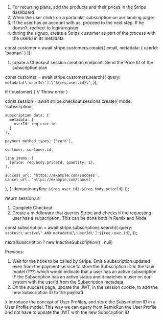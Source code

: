 1. For recurring plans, add the products and their prices in the Stripe dashboard
1. When the user clicks on a particular subscription on our landing page:
  1. if the user has an account with us, proceed to the next step. If he doesn't, redirect to login/register
  1. during the signup, create a Stripe customer as part of the process with the userId in its metadata

  const customer = await stripe.customers.create({
    email,
    metadata: {
      userId: 'batman'
    }
  });

1. create a Checkout session creation endpoint. Send the Price ID of the subscription plan

  const customer = await stripe.customers.search({
    query: `metadata[\'userId\']:\'${req.user.id}\'`,
  });

  if (!customer) {
    // Throw error
  }

  const session = await stripe.checkout.sessions.create({
    mode: 'subscription',

    subscription_data: {
      metadata: {
        userId: req.user.id
      }
    },

    payment_method_types: ['card'],

    customer: customer.id,

    line_items: [
      {price: req.body.priceId, quantity: 1},
    ],

    success_url: 'https://example.com/success',
    cancel_url: 'https://example.com/cancel',
  }, {
    idempotencyKey: `${req.user.id}.${req.body.priceId}`
  });

  return session.url

1. Complete Checkout
1. Create a middleware that queries Stripe and checks if the requesting user has a subscription. This can be done both in Remix and Node

  const subscription = await stripe.subscriptions.search({
    query: `status:\'active\' AND metadata[\'userId\']:${req.user.id}`,
  });

  next(!subscription ? new InactiveSubscription() : null)


Previous:


1. Wait for the hook to be called by Stripe. Emit a subscription:updated even from the payment service to store the Subscription ID in the User model (???) which would indicate that a user has an active subscription IF the Subscription has an active status and it matches a user on our system with the userId from the Subscription metadata
1. On the success page, update the JWT, in the session cookie, to add the new Subscription ID to the payload

x Introduce the concept of User Profiles, and store the Subscription ID in a User Profile model. This way we can query from RemixRun the User Profile and not have to update the JWT with the new Subscription ID